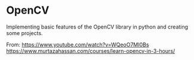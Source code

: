 # OpenCV
Implementing basic features of the OpenCV library in python and creating some projects.

From: https://www.youtube.com/watch?v=WQeoO7MI0Bs
      https://www.murtazahassan.com/courses/learn-opencv-in-3-hours/

